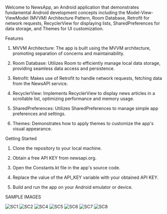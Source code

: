Welcome to NewsApp, an Android application that demonstrates fundamental Android development concepts including the Model-View-ViewModel (MVVM) Architecture Pattern, Room Database, Retrofit for network requests, RecyclerView for displaying lists, SharedPreferences for data storage, and Themes for UI customization.

Features
1. MVVM Architecture: The app is built using the MVVM architecture, promoting separation of concerns and maintainability.

2. Room Database: Utilizes Room to efficiently manage local data storage, providing seamless data access and persistence.

3. Retrofit: Makes use of Retrofit to handle network requests, fetching data from the NewsAPI service.

4. RecyclerView: Implements RecyclerView to display news articles in a scrollable list, optimizing performance and memory usage.

5. SharedPreferences: Utilizes SharedPreferences to manage simple app preferences and settings.

6. Themes: Demonstrates how to apply themes to customize the app's visual appearance.

Getting Started
1. Clone the repository to your local machine.

2. Obtain a free API KEY from newsapi.org.

3. Open the Constants.kt file in the app's source code.

4. Replace the value of the API_KEY variable with your obtained API KEY.

5. Build and run the app on your Android emulator or device.
   
SAMPLE IMAGES



![SC1](https://github.com/acrrafe/NewsApp/assets/116049517/c6471b86-3859-4321-80dc-f2842d4acbeb)
![SC2](https://github.com/acrrafe/NewsApp/assets/116049517/9c638822-3018-4b59-aa88-1b36d1600c16)
![SC4](https://github.com/acrrafe/NewsApp/assets/116049517/56283e44-f671-44a1-9788-387fa0a81c7f)
![SC5](https://github.com/acrrafe/NewsApp/assets/116049517/4695fff1-e59d-45ee-a7c7-cd740fd505a3)
![SC6](https://github.com/acrrafe/NewsApp/assets/116049517/6e39fc21-1998-4228-b62a-a19d92101127)
![SC7](https://github.com/acrrafe/NewsApp/assets/116049517/c3bc2b07-4988-48f2-90ca-17150277646b)
![SC8](https://github.com/acrrafe/NewsApp/assets/116049517/df4253c7-bdd7-43a2-9a2a-99349c1479fe)

